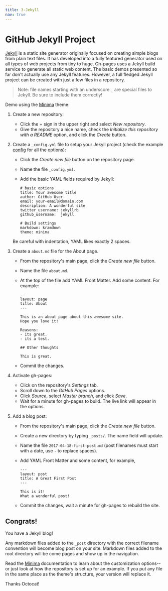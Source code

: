 ```yaml
---
title: 3-Jekyll
nav: true
---
```


# GitHub Jekyll Project

[Jekyll](https://jekyllrb.com/) is a static site generator originally focused on creating simple blogs from plain text files.
It has developed into a fully featured generator used on all types of web projects from tiny to huge.
Gh-pages uses a Jekyll build service to generate all static web content.
The basic demos presented so far don't actually use any Jekyll features.
However, a full fledged Jekyll project can be created with just a few files in a repository.

> Note: file names starting with an underscore `_` are special files to Jekyll. 
> Be sure to include them correctly!

Demo using the [Minima](https://github.com/jekyll/minima) theme:

1. Create a new repository: 
    - Click the + sign in the upper right and select *New repository*. 
    - Give the repository a nice name, check the *Initialize this repository with a README* option, and click the *Create* button.
2. Create a `_config.yml` file to setup your Jekyll project (check the example [config](https://github.com/jekyll/minima/blob/master/_config.yml) for all the options):
    - Click the *Create new file* button on the repository page.
    - Name the file `_config.yml`.
    - Add the basic YAML fields required by Jekyll:

      ```
      # basic options
      title: Your awesome title
      author: GitHub User
      email: your-email@domain.com
      description: A wonderful site
      twitter_username: jekyllrb
      github_username:  jekyll

      # Build settings
      markdown: kramdown
      theme: minima
      ```

    Be careful with indentation, YAML likes exactly 2 spaces.
3. Create a `about.md` file for the About page.
    - From the repository's main page, click the *Create new file* button.
    - Name the file `about.md`.
    - At the top of the file add YAML Front Matter. Add some content. For example:

      ```
      ---
      layout: page
      title: About
      ---

      This is an about page about this awesome site.
      Hope you love it!

      Reasons:
      - its great.
      - its a test.

      ## Other thoughts

      This is great.
      ```
    - Commit the changes.
3. Activate gh-pages:
    - Click on the repository's *Settings* tab.
    - Scroll down to the *GitHub Pages* options.
    - Click *Source*, select *Master branch*, and click *Save*. 
    - Wait for a minute for gh-pages to build. The live link will appear in the options.
4. Add a blog post:
    - From the repository's main page, click the *Create new file* button.
    - Create a new directory by typing `_posts/`. The name field will update.
    - Name the file `2017-04-18-first-post.md` (post filenames must start with a date, use `-` to replace spaces).
    - Add YAML Front Matter and some content, for example,
        
      `````
      ---
      layout: post
      title: A Great First Post
      ---

      This is it!
      What a wonderful post!
      `````
    - Commit the changes, wait a minute for gh-pages to rebuild the site.

## Congrats! 

You have a Jekyll blog!

Any markdown files added to the `_post` directory with the correct filename convention will become blog post on your site. 
Markdown files added to the root directory will be come pages and show up in the navigation.

Read the [Minima](https://github.com/jekyll/minima) documentation to learn about the customization options--or just look at how the repository is set up for an example. 
If you put any file in the same place as the theme's structure, your version will replace it. 

Thanks Octocat!




